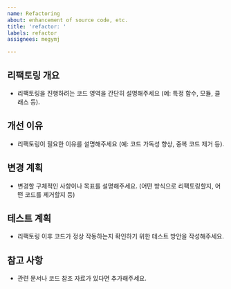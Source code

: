 ```yaml
---
name: Refactoring
about: enhancement of source code, etc.
title: 'refactor: '
labels: refactor
assignees: megymj

---
```


## 리팩토링 개요
- 리팩토링을 진행하려는 코드 영역을 간단히 설명해주세요 (예: 특정 함수, 모듈, 클래스 등).

## 개선 이유
- 리팩토링이 필요한 이유를 설명해주세요 (예: 코드 가독성 향상, 중복 코드 제거 등).

## 변경 계획
- 변경할 구체적인 사항이나 목표를 설명해주세요. (어떤 방식으로 리팩토링할지, 어떤 코드를 제거할지 등)

## 테스트 계획
- 리팩토링 이후 코드가 정상 작동하는지 확인하기 위한 테스트 방안을 작성해주세요.

## 참고 사항
- 관련 문서나 코드 참조 자료가 있다면 추가해주세요.

